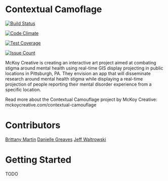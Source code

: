 # Contextual Camoflage

[![Build Status](https://travis-ci.org/ContextualCamouflage/contextual-camoflage.svg?branch=master)](https://travis-ci.org/ContextualCamouflage/contextual-camoflage)

[![Code Climate](https://codeclimate.com/github/codeclimate/codeclimate/badges/gpa.svg)](https://codeclimate.com/github/codeclimate/codeclimate)

[![Test Coverage](https://codeclimate.com/github/codeclimate/codeclimate/badges/coverage.svg)](https://codeclimate.com/github/codeclimate/codeclimate/coverage)

[![Issue Count](https://codeclimate.com/github/codeclimate/codeclimate/badges/issue_count.svg)](https://codeclimate.com/github/codeclimate/codeclimate)

McKoy Creative is creating an interactive art project aimed at combating stigma around mental health using real-time GIS display projecting in public locations in Pittsburgh, PA. They envision an app that will disseminate research around mental health stigma while displaying a real-time projection of people reporting their mental disorder experience from a specific location.

Read more about the Contextual Camouflage project by McKoy Creative: mckoycreative.com/contextual-camouflage

# Contributors

[Brittany Martin](https://github.com/wonderwoman13)
[Danielle Greaves](https://github.com/danigirl329)
[Jeff Waltrowski](https://github.com/jwaltrowski)

# Getting Started

TODO
